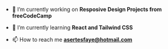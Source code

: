 - 🔭 I’m currently working on **Resposive Design Projects from freeCodeCamp**

- 🌱 I’m currently learning **React and Tailwind CSS**

- 📫 How to reach me **asertesfaye@hotmail.com**

